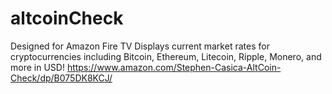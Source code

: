 # altcoinCheck
Designed for Amazon Fire TV
Displays current market rates for cryptocurrencies including Bitcoin, Ethereum, Litecoin, Ripple, Monero, and more in USD! 
https://www.amazon.com/Stephen-Casica-AltCoin-Check/dp/B075DK8KCJ/
